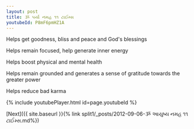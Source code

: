 ```yaml
---
layout: post
title: ૐ પર્યા નમહ ૧૧ ટાઈમ્સ
youtubeId: P8mF6pmHZ1A
---
```

 
 
Helps get goodness, bliss and peace and God's blessings
 
Helps remain focused, help generate inner energy 
 
Helps boost physical and mental health 
 
Helps remain grounded and generates a sense of gratitude towards the greater power 
 
Helps reduce bad karma
 
 
 
 


{% include youtubePlayer.html id=page.youtubeId %}
 
[Next]({{ site.baseurl }}{% link  split1/_posts/2012-09-06-ૐ આયુષ્ય નમહ ૧૧ ટાઈમ્સ.md%})
 
